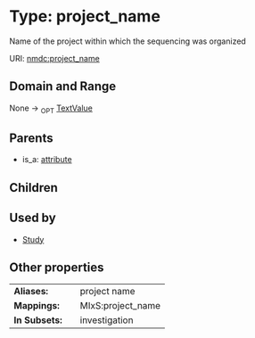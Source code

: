 
# Type: project_name


Name of the project within which the sequencing was organized

URI: [nmdc:project_name](https://microbiomedata/meta/project_name)


## Domain and Range

None ->  <sub>OPT</sub> [TextValue](TextValue.md)

## Parents

 *  is_a: [attribute](attribute.md)

## Children


## Used by

 * [Study](Study.md)

## Other properties

|  |  |  |
| --- | --- | --- |
| **Aliases:** | | project name |
| **Mappings:** | | MIxS:project_name |
| **In Subsets:** | | investigation |

